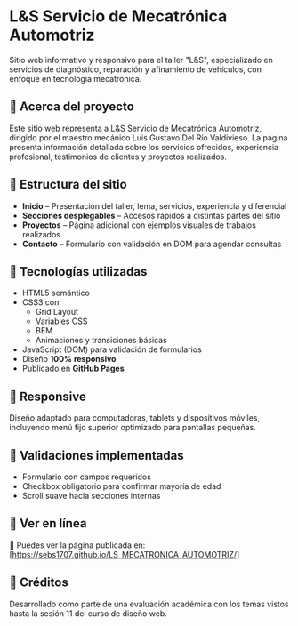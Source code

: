 # L&S Servicio de Mecatrónica Automotriz

Sitio web informativo y responsivo para el taller "L&S", especializado en servicios de diagnóstico, reparación y afinamiento de vehículos, con enfoque en tecnología mecatrónica.

## 🚗 Acerca del proyecto

Este sitio web representa a L&S Servicio de Mecatrónica Automotriz, dirigido por el maestro mecánico Luis Gustavo Del Río Valdivieso. La página presenta información detallada sobre los servicios ofrecidos, experiencia profesional, testimonios de clientes y proyectos realizados.

## 📌 Estructura del sitio

- **Inicio** – Presentación del taller, lema, servicios, experiencia y diferencial
- **Secciones desplegables** – Accesos rápidos a distintas partes del sitio
- **Proyectos** – Página adicional con ejemplos visuales de trabajos realizados
- **Contacto** – Formulario con validación en DOM para agendar consultas

## 🧰 Tecnologías utilizadas

- HTML5 semántico
- CSS3 con:
  - Grid Layout
  - Variables CSS
  - BEM
  - Animaciones y transiciones básicas
- JavaScript (DOM) para validación de formularios
- Diseño **100% responsivo**
- Publicado en **GitHub Pages**

## 📱 Responsive

Diseño adaptado para computadoras, tablets y dispositivos móviles, incluyendo menú fijo superior optimizado para pantallas pequeñas.

## 🧪 Validaciones implementadas

- Formulario con campos requeridos
- Checkbox obligatorio para confirmar mayoría de edad
- Scroll suave hacia secciones internas

## 🚀 Ver en línea

📎 Puedes ver la página publicada en:  
[https://sebs1707.github.io/LS_MECATRONICA_AUTOMOTRIZ/]

## 📝 Créditos

Desarrollado como parte de una evaluación académica con los temas vistos hasta la sesión 11 del curso de diseño web.

